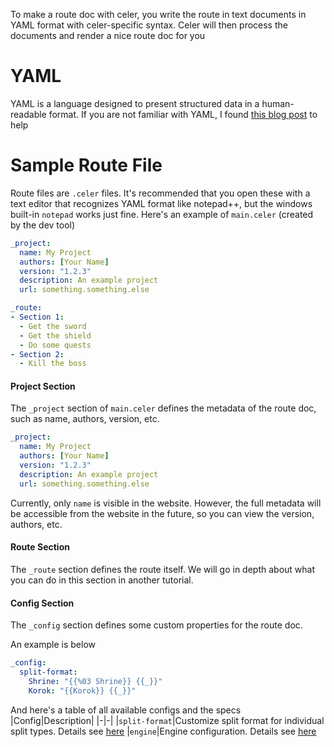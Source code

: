 To make a route doc with celer, you write the route in text documents in YAML format with celer-specific syntax. Celer will then process the documents and render a nice route doc for you
# YAML
YAML is a language designed to present structured data in a human-readable format. If you are not familiar with YAML, I found [this blog post](http://thomasloven.com/blog/2018/08/YAML-For-Nonprogrammers/) to help

# Sample Route File
Route files are `.celer` files. It's recommended that you open these with a text editor that recognizes YAML format like notepad++, but the windows built-in `notepad` works just fine. Here's an example of `main.celer` (created by the dev tool)

```yaml
_project:
  name: My Project
  authors: [Your Name]
  version: "1.2.3"
  description: An example project
  url: something.something.else

_route:
- Section 1:
  - Get the sword
  - Get the shield
  - Do some quests
- Section 2:
  - Kill the boss
```
#### Project Section
The `_project` section of `main.celer` defines the metadata of the route doc, such as name, authors, version, etc.
```yaml
_project:
  name: My Project
  authors: [Your Name]
  version: "1.2.3"
  description: An example project
  url: something.something.else
```
Currently, only `name` is visible in the website. However, the full metadata will be accessible from the website in the future, so you can view the version, authors, etc.

#### Route Section
The `_route` section defines the route itself. We will go in depth about what you can do in this section in another tutorial.

#### Config Section
The `_config` section defines some custom properties for the route doc.

An example is below
```yaml
_config:
  split-format:
    Shrine: "{{%03 Shrine}} {{_}}"
    Korok: "{{Korok}} {{_}}"
```

And here's a table of all available configs and the specs
|Config|Description|
|-|-|
|`split-format`|Customize split format for individual split types. Details see [here](../WebApp/Customize%20Split%20Format%20and%20Export%20Splits.md)
|`engine`|Engine configuration. Details see [here](./Engine%20Config.md)
